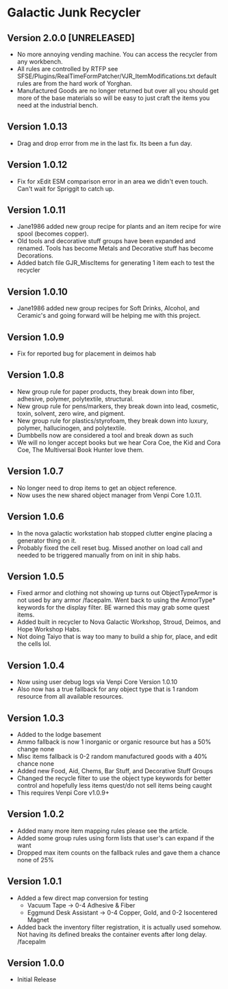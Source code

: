 # Galactic Junk Recycler

## Version 2.0.0 [UNRELEASED]
* No more annoying vending machine. You can access the recycler from any workbench. 
* All rules are controlled by RTFP see SFSE/Plugins/RealTimeFormPatcher/VJR_ItemModifications.txt default rules are from the hard work of Yorghan. 
* Manufactured Goods are no longer returned but over all you should get more of the base materials so will be easy to just craft the items you need at the industrial bench. 

## Version 1.0.13
* Drag and drop error from me in the last fix. Its been a fun day. 

## Version 1.0.12
* Fix for xEdit ESM comparison error in an area we didn't even touch. Can't wait for Spriggit to catch up. 

## Version 1.0.11
* Jane1986 added new group recipe for plants and an item recipe for wire spool (becomes copper).
* Old tools and decorative stuff groups have been expanded and renamed. Tools has become Metals and Decorative stuff has become Decorations. 
* Added batch file GJR_MiscItems for generating 1 item each to test the recycler

## Version 1.0.10
* Jane1986 added new group recipes for Soft Drinks, Alcohol, and Ceramic's and going forward will be helping me with this project. 

## Version 1.0.9
* Fix for reported bug for placement in deimos hab

## Version 1.0.8
* New group rule for paper products, they break down into fiber, adhesive, polymer, polytextile, structural.
* New group rule for pens/markers, they break down into lead, cosmetic, toxin, solvent, zero wire, and pigment.
* New group rule for plastics/styrofoam, they break down into luxury, polymer, hallucinogen, and polytextile.
* Dumbbells now are considered a tool and break down as such
* We will no longer accept books but we hear Cora Coe, the Kid and Cora Coe, The Multiversal Book Hunter love them.

## Version 1.0.7
* No longer need to drop items to get an object reference.
* Now uses the new shared object manager from Venpi Core 1.0.11.

## Version 1.0.6
* In the nova galactic workstation hab stopped clutter engine placing a generator thing on it. 
* Probably fixed the cell reset bug. Missed another on load call and needed to be triggered manually from on init in ship habs.

## Version 1.0.5
* Fixed armor and clothing not showing up turns out ObjectTypeArmor is not used by any armor /facepalm. Went back to using the ArmorType* keywords for the display filter. BE warned this may grab some quest items.
* Added built in recycler to Nova Galactic Workshop, Stroud, Deimos, and Hope Workshop Habs.
* Not doing Taiyo that is way too many to build a ship for, place, and edit the cells lol. 

## Version 1.0.4
* Now using user debug logs via Venpi Core Version 1.0.10
* Also now has a true fallback for any object type that is 1 random resource from all available resources.

## Version 1.0.3
* Added to the lodge basement
* Ammo fallback is now 1 inorganic or organic resource but has a 50% change none
* Misc items fallback is 0-2 random manufactured goods with a 40% chance none
* Added new Food, Aid, Chems, Bar Stuff, and Decorative Stuff Groups
* Changed the recycle filter to use the object type keywords for better control and hopefully less items quest/do not sell items being caught
* This requires Venpi Core v1.0.9+

## Version 1.0.2
* Added many more item mapping rules please see the article.
* Added some group rules using form lists that user's can expand if the want
* Dropped max item counts on the fallback rules and gave them a chance none of 25%

## Version 1.0.1
* Added a few direct map conversion for testing
  * Vacuum Tape -> 0-4 Adhesive & Fiber
  * Eggmund Desk Assistant -> 0-4 Copper, Gold, and 0-2 Isocentered Magnet
* Added back the inventory filter registration, it is actually used somehow. Not having its defined breaks the container events after long delay. /facepalm

## Version 1.0.0
* Initial Release